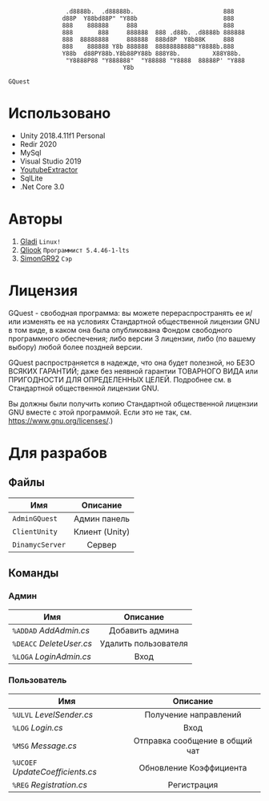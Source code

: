                     .d8888b.  .d88888b.                         888    
                   d88P  Y88bd88P" "Y88b                        888    
                   888    888888     888                        888    
                   888       888     888888  888 .d88b. .d8888b 888888 
                   888  88888888     888888  888d8P  Y8b88K     888    
                   888    888888 Y8b 888888  88888888888"Y8888b.888    
                   Y88b  d88PY88b.Y8b88PY88b 888Y8b.         X88Y88b.  
                    "Y8888P88 "Y888888"  "Y88888 "Y8888  88888P' "Y888 
                                    Y8b                                
                                                        
`GQuest`

# Использовано

* Unity 2018.4.11f1 Personal
* Redir 2020
* MySql
* Visual Studio 2019
* [YoutubeExtractor](https://github.com/flagbug/YoutubeExtractor)
* SqlLite
* .Net Core 3.0

# Авторы

1. [Gladi](https://github.com/damiralmaev) `Linux!`
2. [Qliook](https://github.com/Qliook) `Программист 5.4.46-1-lts`
3. [SimonGR92](https://github.com/SimonGR92) `Сэр`

# Лицензия

   GQuest - свободная программа: вы можете перераспространять ее и/или
   изменять ее на условиях Стандартной общественной лицензии GNU в том виде,
   в каком она была опубликована Фондом свободного программного обеспечения;
   либо версии 3 лицензии, либо (по вашему выбору) любой более поздней
   версии.

   GQuest распространяется в надежде, что она будет полезной,
   но БЕЗО ВСЯКИХ ГАРАНТИЙ; даже без неявной гарантии ТОВАРНОГО ВИДА
   или ПРИГОДНОСТИ ДЛЯ ОПРЕДЕЛЕННЫХ ЦЕЛЕЙ. Подробнее см. в Стандартной
   общественной лицензии GNU.

   Вы должны были получить копию Стандартной общественной лицензии GNU
   вместе с этой программой. Если это не так, см.
   <https://www.gnu.org/licenses/>.)

# Для разрабов

## Файлы

| Имя             | Описание       |
|-----------------|:--------------:|
| `AdminGQuest`   | Админ панель   |
| `ClientUnity`   | Клиент (Unity) |
| `DinamycServer` | Сервер         |

## Команды

### Админ

| Имя                      | Описание             |
|--------------------------|:--------------------:|
| `%ADDAD` *AddAdmin.cs*   | Добавить админа      |
| `%DEACC` *DeleteUser.cs* | Удалить пользователя |
| `%LOGA` *LoginAdmin.cs*  | Вход                 |

### Пользователь

| Имя                              | Описание                       |
|----------------------------------|:------------------------------:|
| `%ULVL` *LevelSender.cs*         | Получение направлений          |
| `%LOG` *Login.cs*                | Вход                           |
| `%MSG` *Message.cs*              | Отправка сообщение в общий чат |
| `%UCOEF` *UpdateСoefficients.cs* | Обновление Коэффициента        |
| `%REG` *Registration.cs*         | Регистрация                    |
